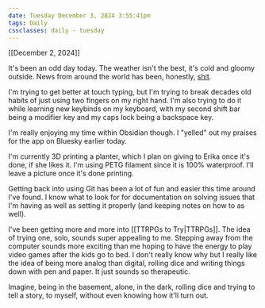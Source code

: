 ```yaml
---
date: Tuesday December 3, 2024 3:55:41pm
tags: Daily
cssclasses: daily - tuesday
---
```

[[December 2, 2024]]

It's been an odd day today. The weather isn't the best, it's cold and gloomy outside. News from around the world has been, honestly, [shit](https://www.cbc.ca/news/world/south-korea-martial-law-1.7399501).

I'm trying to get better at touch typing, but I'm trying to break decades old habits of just using two fingers on my right hand. I'm  also trying to do it while learning new keybinds on my keyboard, with my second shift bar being a modifier key and my caps lock being a backspace key.

I'm really enjoying my time within Obsidian though. I "yelled" out my praises for the app on Bluesky earlier today. 

I'm currently 3D printing a planter, which I plan on giving to Erika once it's done, if she likes it. I'm using PETG filament since it is 100% waterproof. I'll leave a picture once it's done printing.

Getting back into using Git has been a lot of fun and easier this time around I've found. I know what to look for for documentation on solving issues that I'm having as well as setting it properly (and keeping notes on how to as well).

I've been getting more and more into [[TTRPGs to Try|TTRPGs]]. The idea of trying one, solo, sounds super appealing to me. Stepping away from the computer sounds more exciting than me hoping to have the energy to play video games after the kids go to bed. I don't really know why but I really like the idea of being more analog than digital, rolling dice and writing things down with pen and paper. It just sounds so therapeutic. 

Imagine, being in the basement, alone, in the dark, rolling dice and trying to tell a story, to myself, without even knowing how it'll turn out.